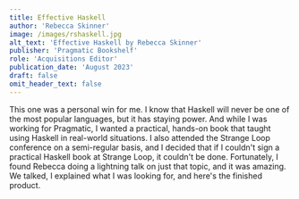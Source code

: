```yaml
---
title: Effective Haskell
author: 'Rebecca Skinner'
image: /images/rshaskell.jpg
alt_text: 'Effective Haskell by Rebecca Skinner'
publisher: 'Pragmatic Bookshelf'
role: 'Acquisitions Editor'
publication_date: 'August 2023'
draft: false
omit_header_text: false
---
```


This one was a personal win for me. I know that Haskell will never be one of the most popular languages, but it has staying power. And while I was working for Pragmatic, I wanted a practical, hands-on book that taught using Haskell in real-world situations. I also attended the Strange Loop conference on a semi-regular basis, and I decided that if I couldn't sign a practical Haskell book at Strange Loop, it couldn't be done. Fortunately, I found Rebecca doing a lightning talk on just that topic, and it was amazing. We talked, I explained what I was looking for, and here's the finished product.